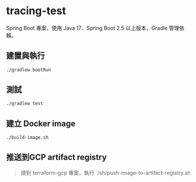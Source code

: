 # tracing-test

Spring Boot 專案，使用 Java 17、Spring Boot 2.5 以上版本，Gradle 管理依賴。

## 建置與執行

```bash
./gradlew bootRun
```

## 測試

```bash
./gradlew test
```

## 建立 Docker image
```bash
./build-image.sh
```

## 推送到GCP artifact registry
> 請到 terraform-gcp 專案，執行 `/sh/push-image-to-artifact-registry.sh
